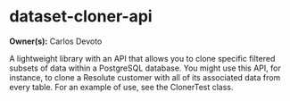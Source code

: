 # dataset-cloner-api

**Owner(s):** Carlos Devoto

A lightweight library with an API that allows you to clone specific filtered subsets of data within a PostgreSQL database. You might use this API, for instance, to clone a Resolute customer with all of its associated data from every table. For an example of use, see the ClonerTest class. 
